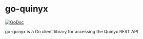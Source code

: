 # go-quinyx
[![GoDoc](https://godoc.org/github.com/mollerdaniel/go-quinyx/quinyx?status.svg)](https://godoc.org/github.com/mollerdaniel/go-quinyx/quinyx)

go-quinyx is a Go client library for accessing the Quinyx REST API
